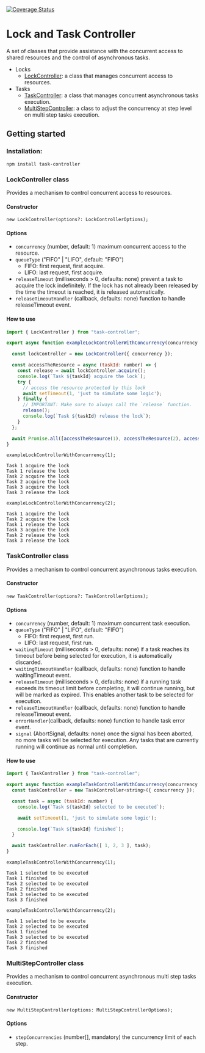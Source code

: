 [![Coverage Status](https://coveralls.io/repos/github/alan-plus/task-controller/badge.svg?branch=development)](https://coveralls.io/github/alan-plus/task-controller?branch=development)

# Lock and Task Controller

A set of classes that provide assistance with the concurrent access to shared resources and the control of asynchronous tasks.
- Locks
  - [LockController](#LockController): a class that manages concurrent access to resources.
- Tasks
  - [TaskController](#TaskController): a class that manages concurrent asynchronous tasks execution.
  - [MultiStepController](#MultiStepController): a class to adjust the concurrency at step level on multi step tasks execution.

## Getting started

### Installation:

```
npm install task-controller
```

### LockController class

Provides a mechanism to control concurrent access to resources.

#### Constructor

`new LockController(options?: LockControllerOptions);`

#### Options

- `concurrency` (number, default: 1) maximum concurrent access to the resource.
- `queueType` ("FIFO" | "LIFO", default: "FIFO")
  - FIFO: first request, first acquire.
  - LIFO: last request, first acquire.
- `releaseTimeout` (milliseconds > 0, defaults: none) prevent a task to acquire the lock indefinitely. If the lock has not already been released by the time the timeout is reached, it is released automatically.
- `releaseTimeoutHandler` (callback, defaults: none) function to handle releaseTimeout event.

#### How to use

```js
import { LockController } from "task-controller";

export async function exampleLockControllerWithConcurrency(concurrency: number){

  const lockController = new LockController({ concurrency });

  const accessTheResource = async (taskId: number) => {
    const release = await lockController.acquire();
    console.log(`Task ${taskId} acquire the lock`);
    try {
      // access the resource protected by this lock
      await setTimeout(1, 'just to simulate some logic');
    } finally {
      // IMPORTANT: Make sure to always call the `release` function.
      release();
      console.log(`Task ${taskId} release the lock`);
    }
  };

  await Promise.all([accessTheResource(1), accessTheResource(2), accessTheResource(3)]);
}

```
`exampleLockControllerWithConcurrency(1);`
```console
Task 1 acquire the lock
Task 1 release the lock
Task 2 acquire the lock
Task 2 acquire the lock
Task 3 acquire the lock
Task 3 release the lock
```
`exampleLockControllerWithConcurrency(2);`
```console
Task 1 acquire the lock
Task 2 acquire the lock
Task 1 release the lock
Task 3 acquire the lock
Task 2 release the lock
Task 3 release the lock
```

### TaskController class

Provides a mechanism to control concurrent asynchronous tasks execution. 

#### Constructor

`new TaskController(options?: TaskControllerOptions);`

#### Options

- `concurrency` (number, default: 1) maximum concurrent task execution.
- `queueType` ("FIFO" | "LIFO", default: "FIFO")
  - FIFO: first request, first run.
  - LIFO: last request, first run.
- `waitingTimeout` (milliseconds > 0, defaults: none) if a task reaches its timeout before being selected for execution, it is automatically discarded.
- `waitingTimeoutHandler` (callback, defaults: none) function to handle waitingTimeout event.
- `releaseTimeout` (milliseconds > 0, defaults: none) if a running task exceeds its timeout limit before completing, it will continue running, but will be marked as expired. This enables another task to be selected for execution.
- `releaseTimeoutHandler` (callback, defaults: none) function to handle releaseTimeout event.
- `errorHandler`(callback, defaults: none) function to handle task error event.
- `signal` (AbortSignal, defaults: none) once the signal has been aborted, no more tasks will be selected for execution. Any tasks that are currently running will continue as normal until completion.

#### How to use

```js
import { TaskController } from "task-controller";

export async function exampleTaskControllerWithConcurrency(concurrency: number){
  const taskController = new TaskController<string>({ concurrency });

  const task = async (taskId: number) {
    console.log(`Task ${taskId} selected to be executed`);

    await setTimeout(1, 'just to simulate some logic');

    console.log(`Task ${taskId} finished`);
  }

  await taskController.runForEach([ 1, 2, 3 ], task);
}
```
`exampleTaskControllerWithConcurrency(1);`
```console
Task 1 selected to be executed
Task 1 finished
Task 2 selected to be executed
Task 2 finished
Task 3 selected to be executed
Task 3 finished
```
`exampleTaskControllerWithConcurrency(2);`
```console
Task 1 selected to be execute
Task 2 selected to be executed
Task 1 finished
Task 3 selected to be executed
Task 2 finished
Task 3 finished
```
### MultiStepController class

Provides a mechanism to control concurrent asynchronous multi step tasks execution. 

#### Constructor

`new MultiStepController(options: MultiStepControllerOptions);`

#### Options

- `stepConcurrencies` (number[], mandatory) the cuncurrency limit of each step.